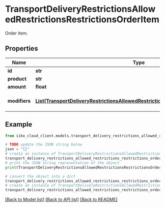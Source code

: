 # TransportDeliveryRestrictionsAllowedRestrictionsRestrictionsOrderItem

Order item.

## Properties

Name | Type | Description | Notes
------------ | ------------- | ------------- | -------------
**id** | **str** | Product ID. | 
**product** | **str** | Product. | 
**amount** | **float** | Amount. | 
**modifiers** | [**List[TransportDeliveryRestrictionsAllowedRestrictionsRestrictionsOrderItemModifier]**](TransportDeliveryRestrictionsAllowedRestrictionsRestrictionsOrderItemModifier.md) | Modifiers (absolute amount). | [optional] 

## Example

```python
from iiko_cloud_client.models.transport_delivery_restrictions_allowed_restrictions_restrictions_order_item import TransportDeliveryRestrictionsAllowedRestrictionsRestrictionsOrderItem

# TODO update the JSON string below
json = "{}"
# create an instance of TransportDeliveryRestrictionsAllowedRestrictionsRestrictionsOrderItem from a JSON string
transport_delivery_restrictions_allowed_restrictions_restrictions_order_item_instance = TransportDeliveryRestrictionsAllowedRestrictionsRestrictionsOrderItem.from_json(json)
# print the JSON string representation of the object
print(TransportDeliveryRestrictionsAllowedRestrictionsRestrictionsOrderItem.to_json())

# convert the object into a dict
transport_delivery_restrictions_allowed_restrictions_restrictions_order_item_dict = transport_delivery_restrictions_allowed_restrictions_restrictions_order_item_instance.to_dict()
# create an instance of TransportDeliveryRestrictionsAllowedRestrictionsRestrictionsOrderItem from a dict
transport_delivery_restrictions_allowed_restrictions_restrictions_order_item_from_dict = TransportDeliveryRestrictionsAllowedRestrictionsRestrictionsOrderItem.from_dict(transport_delivery_restrictions_allowed_restrictions_restrictions_order_item_dict)
```
[[Back to Model list]](../README.md#documentation-for-models) [[Back to API list]](../README.md#documentation-for-api-endpoints) [[Back to README]](../README.md)


